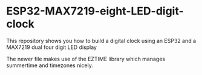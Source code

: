 # ESP32-MAX7219-eight-LED-digit-clock
This repository shows you how to build a digital clock using an ESP32 and a MAX7219 dual four digit LED display

The newer file makes use of the EZTIME library which manages summertime and timezones nicely.
